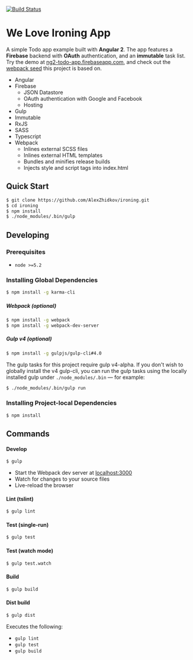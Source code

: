 [![Build Status](https://travis-ci.org/r-park/todo-angular2-firebase.svg?branch=master)](https://travis-ci.org/r-park/todo-angular2-firebase)


# We Love Ironing App
A simple Todo app example built with **Angular 2**. The app features a **Firebase** backend with **OAuth** authentication, and an **immutable** task list. Try the demo at <a href="https://ng2-todo-app.firebaseapp.com" target="_blank">ng2-todo-app.firebaseapp.com</a>, and check out the <a href="https://github.com/r-park/angular2-webpack-seed" target="_blank">webpack seed</a> this project is based on.

- Angular
- Firebase
  - JSON Datastore
  - OAuth authentication with Google and Facebook
  - Hosting
- Gulp
- Immutable
- RxJS
- SASS
- Typescript
- Webpack
  - Inlines external SCSS files
  - Inlines external HTML templates
  - Bundles and minifies release builds
  - Injects style and script tags into index.html


## Quick Start
```bash
$ git clone https://github.com/AlexZhidkov/ironing.git
$ cd ironing
$ npm install
$ ./node_modules/.bin/gulp
```


## Developing
### Prerequisites
- `node >=5.2`

### Installing Global Dependencies
```bash
$ npm install -g karma-cli
```

##### Webpack (optional)
```bash
$ npm install -g webpack
$ npm install -g webpack-dev-server
```

##### Gulp v4 (optional)
```bash
$ npm install -g gulpjs/gulp-cli#4.0
```
The gulp tasks for this project require gulp v4-alpha. If you don't wish to globally install the v4 gulp-cli, you can run the gulp tasks using the locally installed gulp under `./node_modules/.bin` — for example:
```bash
$ ./node_modules/.bin/gulp run
```


### Installing Project-local Dependencies
```bash
$ npm install
```


## Commands
#### Develop
```bash
$ gulp
```
- Start the Webpack dev server at <a href="http://localhost:3000" target="_blank">localhost:3000</a>
- Watch for changes to your source files
- Live-reload the browser

#### Lint (tslint)
```bash
$ gulp lint
```

#### Test (single-run)
```bash
$ gulp test
```

#### Test (watch mode)
```bash
$ gulp test.watch
```

#### Build
```bash
$ gulp build
```

#### Dist build
```bash
$ gulp dist
```
Executes the following:
- `gulp lint`
- `gulp test`
- `gulp build`
